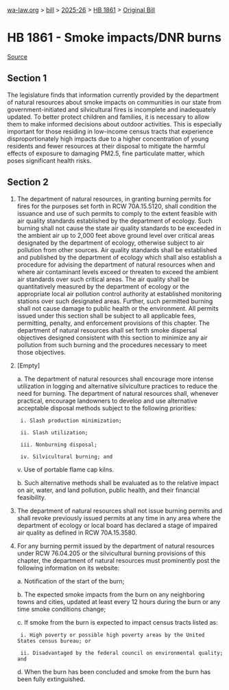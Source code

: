 [wa-law.org](/) > [bill](/bill/) > [2025-26](/bill/2025-26/) > [HB 1861](/bill/2025-26/hb/1861/) > [Original Bill](/bill/2025-26/hb/1861/1/)

# HB 1861 - Smoke impacts/DNR burns

[Source](http://lawfilesext.leg.wa.gov/biennium/2025-26/Pdf/Bills/House%20Bills/1861.pdf)

## Section 1
The legislature finds that information currently provided by the department of natural resources about smoke impacts on communities in our state from government-initiated and silvicultural fires is incomplete and inadequately updated. To better protect children and families, it is necessary to allow them to make informed decisions about outdoor activities. This is especially important for those residing in low-income census tracts that experience disproportionately high impacts due to a higher concentration of young residents and fewer resources at their disposal to mitigate the harmful effects of exposure to damaging PM2.5, fine particulate matter, which poses significant health risks.

## Section 2
1. The department of natural resources, in granting burning permits for fires for the purposes set forth in RCW 70A.15.5120, shall condition the issuance and use of such permits to comply to the extent feasible with air quality standards established by the department of ecology. Such burning shall not cause the state air quality standards to be exceeded in the ambient air up to 2,000 feet above ground level over critical areas designated by the department of ecology, otherwise subject to air pollution from other sources. Air quality standards shall be established and published by the department of ecology which shall also establish a procedure for advising the department of natural resources when and where air contaminant levels exceed or threaten to exceed the ambient air standards over such critical areas. The air quality shall be quantitatively measured by the department of ecology or the appropriate local air pollution control authority at established monitoring stations over such designated areas. Further, such permitted burning shall not cause damage to public health or the environment. All permits issued under this section shall be subject to all applicable fees, permitting, penalty, and enforcement provisions of this chapter. The department of natural resources shall set forth smoke dispersal objectives designed consistent with this section to minimize any air pollution from such burning and the procedures necessary to meet those objectives.

2. [Empty]

    a. The department of natural resources shall encourage more intense utilization in logging and alternative silviculture practices to reduce the need for burning. The department of natural resources shall, whenever practical, encourage landowners to develop and use alternative acceptable disposal methods subject to the following priorities:

        i. Slash production minimization;

        ii. Slash utilization;

        iii. Nonburning disposal;

        iv. Silvicultural burning; and

    v. Use of portable flame cap kilns.

    b. Such alternative methods shall be evaluated as to the relative impact on air, water, and land pollution, public health, and their financial feasibility.

3. The department of natural resources shall not issue burning permits and shall revoke previously issued permits at any time in any area where the department of ecology or local board has declared a stage of impaired air quality as defined in RCW 70A.15.3580.

4. For any burning permit issued by the department of natural resources under RCW 76.04.205 or the silvicultural burning provisions of this chapter, the department of natural resources must prominently post the following information on its website:

    a. Notification of the start of the burn;

    b. The expected smoke impacts from the burn on any neighboring towns and cities, updated at least every 12 hours during the burn or any time smoke conditions change;

    c. If smoke from the burn is expected to impact census tracts listed as:

        i. High poverty or possible high poverty areas by the United States census bureau; or

        ii. Disadvantaged by the federal council on environmental quality; and

    d. When the burn has been concluded and smoke from the burn has been fully extinguished.
